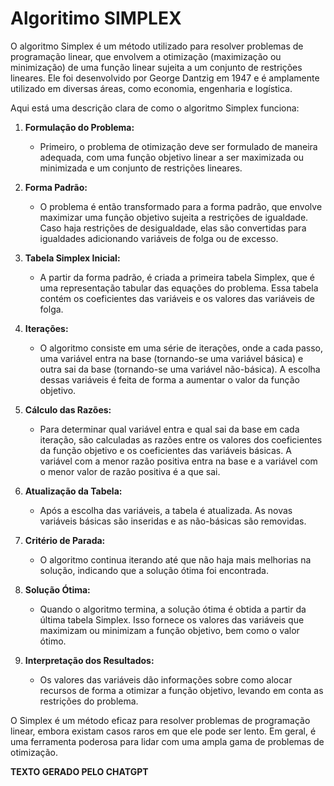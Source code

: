 # Algoritimo SIMPLEX

O algoritmo Simplex é um método utilizado para resolver problemas de programação linear, que envolvem a otimização (maximização ou minimização) de uma função linear sujeita a um conjunto de restrições lineares. Ele foi desenvolvido por George Dantzig em 1947 e é amplamente utilizado em diversas áreas, como economia, engenharia e logística.

Aqui está uma descrição clara de como o algoritmo Simplex funciona:

1. **Formulação do Problema:**
   - Primeiro, o problema de otimização deve ser formulado de maneira adequada, com uma função objetivo linear a ser maximizada ou minimizada e um conjunto de restrições lineares.

2. **Forma Padrão:**
   - O problema é então transformado para a forma padrão, que envolve maximizar uma função objetivo sujeita a restrições de igualdade. Caso haja restrições de desigualdade, elas são convertidas para igualdades adicionando variáveis de folga ou de excesso.

3. **Tabela Simplex Inicial:**
   - A partir da forma padrão, é criada a primeira tabela Simplex, que é uma representação tabular das equações do problema. Essa tabela contém os coeficientes das variáveis e os valores das variáveis de folga.

4. **Iterações:**
   - O algoritmo consiste em uma série de iterações, onde a cada passo, uma variável entra na base (tornando-se uma variável básica) e outra sai da base (tornando-se uma variável não-básica). A escolha dessas variáveis é feita de forma a aumentar o valor da função objetivo.

5. **Cálculo das Razões:**
   - Para determinar qual variável entra e qual sai da base em cada iteração, são calculadas as razões entre os valores dos coeficientes da função objetivo e os coeficientes das variáveis básicas. A variável com a menor razão positiva entra na base e a variável com o menor valor de razão positiva é a que sai.

6. **Atualização da Tabela:**
   - Após a escolha das variáveis, a tabela é atualizada. As novas variáveis básicas são inseridas e as não-básicas são removidas.

7. **Critério de Parada:**
   - O algoritmo continua iterando até que não haja mais melhorias na solução, indicando que a solução ótima foi encontrada.

8. **Solução Ótima:**
   - Quando o algoritmo termina, a solução ótima é obtida a partir da última tabela Simplex. Isso fornece os valores das variáveis que maximizam ou minimizam a função objetivo, bem como o valor ótimo.

9. **Interpretação dos Resultados:**
   - Os valores das variáveis dão informações sobre como alocar recursos de forma a otimizar a função objetivo, levando em conta as restrições do problema.

O Simplex é um método eficaz para resolver problemas de programação linear, embora existam casos raros em que ele pode ser lento. Em geral, é uma ferramenta poderosa para lidar com uma ampla gama de problemas de otimização.

**TEXTO GERADO PELO CHATGPT**